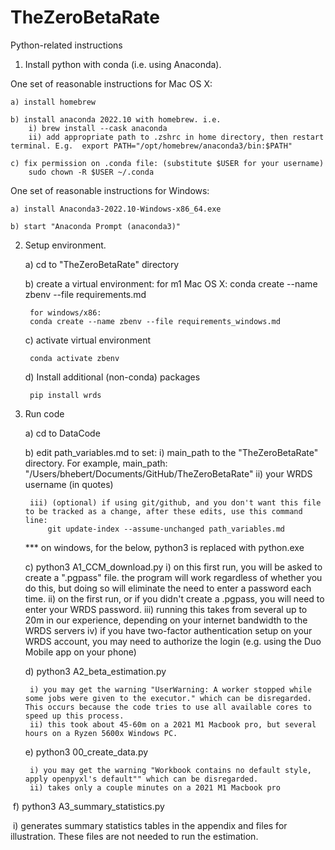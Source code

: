 # TheZeroBetaRate


Python-related instructions

1) Install python with conda (i.e. using Anaconda). 

One set of reasonable instructions for Mac OS X:

	a) install homebrew
	
	b) install anaconda 2022.10 with homebrew. i.e.
		i) brew install --cask anaconda
		ii) add appropriate path to .zshrc in home directory, then restart terminal. E.g.  export PATH="/opt/homebrew/anaconda3/bin:$PATH"
	
	c) fix permission on .conda file: (substitute $USER for your username)
		sudo chown -R $USER ~/.conda

One set of reasonable instructions for Windows: 

	a) install Anaconda3-2022.10-Windows-x86_64.exe
	
	b) start "Anaconda Prompt (anaconda3)"

2) Setup environment.

	a) cd to "TheZeroBetaRate" directory

	b) create a virtual environment:
		for m1 Mac OS X:
		conda create --name zbenv --file requirements.md

		for windows/x86:
		conda create --name zbenv --file requirements_windows.md
	
	c) activate virtual environment
	
		conda activate zbenv

	d) Install additional (non-conda) packages

		pip install wrds
	
3) Run code

	a) cd to DataCode
	
	b) edit path_variables.md to set:
		i) main_path to the "TheZeroBetaRate" directory. For example,
			 main_path: "/Users/bhebert/Documents/GitHub/TheZeroBetaRate"
		ii) your WRDS username (in quotes)
		
		iii) (optional) if using git/github, and you don't want this file to be tracked as a change, after these edits, use this command line:
			git update-index --assume-unchanged path_variables.md 
	
	*** on windows, for the below, python3 is replaced with python.exe

	c) python3 A1_CCM_download.py 
		i) on this first run, you will be asked to create a ".pgpass" file. the program will work regardless of whether you do this, but doing so will eliminate the need to enter a password each time.
		ii) on the first run, or if you didn't create a .pgpass, you will need to enter your WRDS password.
		iii) running this takes from several up to 20m in our experience, depending on your internet bandwidth to the WRDS servers
		iv) if you have two-factor authentication setup on your WRDS account, you may need to authorize the login (e.g. using the Duo Mobile app on your phone)
	
	d) python3 A2_beta_estimation.py
	
		i) you may get the warning "UserWarning: A worker stopped while some jobs were given to the executor." which can be disregarded. This occurs because the code tries to use all available cores to speed up this process.
		ii) this took about 45-60m on a 2021 M1 Macbook pro, but several hours on a Ryzen 5600x Windows PC.
	
	e) python3 00_create_data.py

		i) you may get the warning "Workbook contains no default style, apply openpyxl's default"" which can be disregarded.
		ii) takes only a couple minutes on a 2021 M1 Macbook pro

​	  f) python3 A3_summary_statistics.py

​			i) generates summary statistics tables in the appendix and files for illustration. These files are not 				needed to run the estimation.

​	 